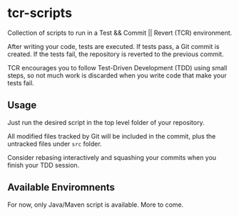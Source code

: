 
# tcr-scripts

Collection of scripts to run in a Test && Commit || Revert
(TCR) environment.

After writing your code, tests are executed. If tests pass,
a Git commit is created. If the tests fail, the repository
is reverted to the previous commit.

TCR encourages you to follow Test-Driven Development (TDD)
using small steps, so not much work is discarded when
you write code that make your tests fail.

## Usage

Just run the desired script in the top level
folder of your repository.

All modified files tracked by Git will be included
in the commit, plus the untracked files under 
```src``` folder.

Consider rebasing interactively and squashing
your commits when you finish your TDD session.

## Available Enviromnents

For now, only Java/Maven script is available.
More to come.

